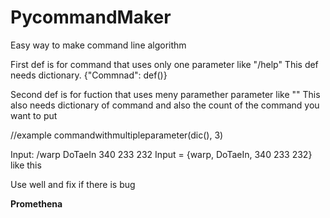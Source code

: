 # PycommandMaker
Easy way to make command line algorithm


First def is for command that uses only one parameter like "/help"
This def needs dictionary. {"Commnad": def()}

Second def is for fuction that uses meny paramether parameter like ""
This also needs dictionary of command and also the count of the command you want to put

//example
commandwithmultipleparameter(dic(), 3)

Input: /warp DoTaeIn 340 233 232
Input = {warp, DoTaeIn, 340 233 232} like this

Use well and fix if there is bug

**Promethena**
